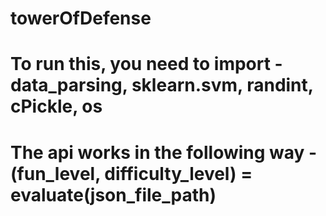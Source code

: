 ﻿# towerOfDefense
# To run this, you need to import  - data_parsing, sklearn.svm, randint, cPickle, os
# The api works in the following way - (fun_level, difficulty_level) = evaluate(json_file_path)
